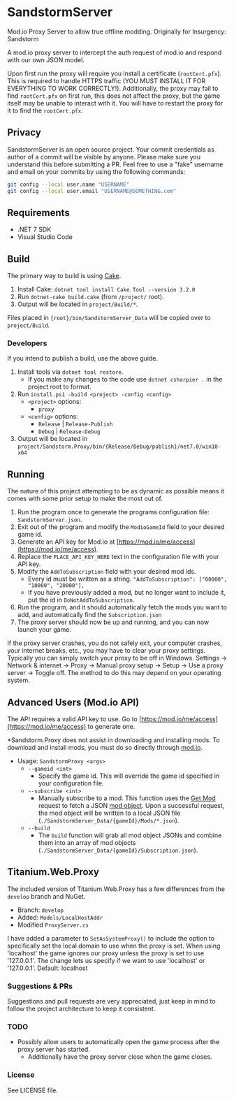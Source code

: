 # SandstormServer
Mod.io Proxy Server to allow true offline modding. Originally for Insurgency: Sandstorm

A mod.io proxy server to intercept the auth request of mod.io and respond with our own JSON model.

Upon first run the proxy will require you install a certificate (`rootCert.pfx`). This is required to handle HTTPS traffic (YOU MUST INSTALL IT FOR EVERYTHING TO WORK CORRECTLY!). Additionally, the proxy may fail to find `rootCert.pfx` on first run, this does not affect the proxy, but the game itself may be unable to interact with it. You will have to restart the proxy for it to find the `rootCert.pfx`.

## Privacy
SandstormServer is an open source project. Your commit credentials as author of a commit will be visible by anyone. Please make sure you understand this before submitting a PR.
Feel free to use a "fake" username and email on your commits by using the following commands:
```bash
git config --local user.name "USERNAME"
git config --local user.email "USERNAME@SOMETHING.com"
```

## Requirements
- .NET 7 SDK
- Visual Studio Code

## Build
The primary way to build is using [Cake](https://cakebuild.net/).

1. Install Cake: `dotnet tool install Cake.Tool --version 3.2.0`
2. Run `dotnet-cake build.cake` (from `/project/` root).
3. Output will be located in `project/Build/*`.

Files placed in `{root}/bin/SandstormServer_Data` will be copied over to `project/Build`.

### Developers
If you intend to publish a build, use the above guide.

1. Install tools via `dotnet tool restore`.
    - If you make any changes to the code use `dotnet csharpier .` in the project root to format.
2. Run `install.ps1 -build <project> -config <config>`
    - `<project>` options:
        - `proxy`
    - `<config>` options:
        - `Release` | `Release-Publish`
        - `Debug` | `Release-Debug`
3. Output will be located in `project/Sandstorm.Proxy/bin/{Release/Debug/publish}/net7.0/win10-x64`

## Running
The nature of this project attempting to be as dynamic as possible means it comes with some prior setup to make the most out of.

1. Run the program once to generate the programs configuration file: `SandstormServer.json`.
2. Exit out of the program and modify the `ModioGameId` field to your desired game id.
3. Generate an API key for Mod.io at [https://mod.io/me/access](https://mod.io/me/access).
4. Replace the `PLACE_API_KEY_HERE` text in the configuration file with your API key.
5. Modify the `AddToSubscription` field with your desired mod ids.
    - Every id must be written as a string. `"AddToSubscription": ["00000", "10000", "20000"],`
    - If you have previously added a mod, but no longer want to include it, put the id in `DoNotAddToSubscription`.
6. Run the program, and it should automatically fetch the mods you want to add, and automatically find the `Subscription.json`
7. The proxy server should now be up and running, and you can now launch your game.

If the proxy server crashes, you do not safely exit, your computer crashes, your internet breaks, etc., you may have to clear your proxy settings. Typically you can simply switch your proxy to be off in Windows. Settings -> Network & internet -> Proxy -> Manual proxy setup -> Setup -> Use a proxy server -> Toggle off. The method to do this may depend on your operating system.

## Advanced Users (Mod.io API)
The API requires a valid API key to use. Go to [https://mod.io/me/access](https://mod.io/me/access) to generate one.

*Sandstorm.Proxy does not assist in downloading and installing mods. To download and install mods, you must do so directly through [mod.io](https://mod.io/g).

- Usage: `SandstormProxy <args>`
    - `--gameid <int>`
        - Specify the game id. This will override the game id specified in your configuration file.
    - `--subscribe <int>`
        - Manually subscribe to a mod. This function uses the [Get Mod](https://docs.mod.io/#get-mod) request to fetch a JSON [mod object](https://docs.mod.io/#mod-object). Upon a successful request, the mod object will be written to a local JSON file (`./SandstormServer_Data/{gameId}/Mods/*.json`).
    - `--build`
        - The `build` function will grab all mod object JSONs and combine them into an array of mod objects (`./SandstormServer_Data/{gameId}/Subscription.json`).

## Titanium.Web.Proxy
The included version of Titanium.Web.Proxy has a few differences from the `develop` branch and NuGet.
- Branch: `develop`
- Added: `Models/LocalHostAddr`
- Modified `ProxyServer.cs`

I have added a parameter to `SetAsSystemProxy()` to include the option to specifically set the local domain to use when the proxy is set. When using 'localhost' the game ignores our proxy unless the proxy is set to use '127.0.0.1'. The change lets us specify if we want to use 'localhost' or '127.0.0.1'. Default: localhost

### Suggestions & PRs
Suggestions and pull requests are very appreciated, just keep in mind to follow the project architecture to keep it consistent.

### TODO
- Possibly allow users to automatically open the game process after the proxy server has started.
    - Additionally have the proxy server close when the game closes.

### License
See LICENSE file.